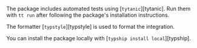 The package includes automated tests using [`tytanic`][tytanic]. Run them with `tt run` after following
the package's installation instructions.

The formatter [`typstyle`][typstyle] is used to format the integration.

You can install the package locally with [`typship install local`][typship].
